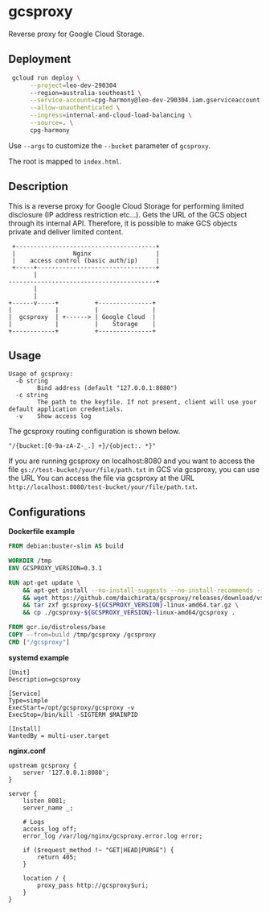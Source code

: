 # gcsproxy

Reverse proxy for Google Cloud Storage.

## Deployment

```sh
 gcloud run deploy \
      --project=leo-dev-290304
      --region=australia-southeast1 \
      --service-account=cpg-harmony@leo-dev-290304.iam.gserviceaccount.com \
      --allow-unauthenticated \
      --ingress=internal-and-cloud-load-balancing \
      --source=. \
      cpg-harmony
```

Use `--args` to customize the `--bucket` parameter of `gcsproxy`.

The root is mapped to `index.html`.

## Description

This is a reverse proxy for Google Cloud Storage for performing limited disclosure (IP address restriction etc...). Gets the URL of the GCS object through its internal API. Therefore, it is possible to make GCS objects private and deliver limited content.

```
 +---------------------------------------+
 |                Nginx                  |
 |    access control (basic auth/ip)     |
 +-----+---------------------------------+
       |
-----------------------------------------+
       |
       |
+------v-----+          +---------------+
|            |          |               |
|  gcsproxy  | +------> | Google Cloud  |
|            |          |    Storage    |
+------------+          +---------------+
```

## Usage

```
Usage of gcsproxy:
  -b string
    	Bind address (default "127.0.0.1:8080")
  -c string
    	The path to the keyfile. If not present, client will use your default application credentials.
  -v	Show access log

```

The gcsproxy routing configuration is shown below.

`"/{bucket:[0-9a-zA-Z-_.] +}/{object:. *}"`

If you are running gcsproxy on localhost:8080 and you want to access the file `gs://test-bucket/your/file/path.txt` in GCS via gcsproxy,
you can use the URL You can access the file via gcsproxy at the URL `http://localhost:8080/test-bucket/your/file/path.txt`.

## Configurations

**Dockerfile example**

``` dockerfile
FROM debian:buster-slim AS build

WORKDIR /tmp
ENV GCSPROXY_VERSION=0.3.1

RUN apt-get update \
    && apt-get install --no-install-suggests --no-install-recommends --yes ca-certificates wget \
    && wget https://github.com/daichirata/gcsproxy/releases/download/v${GCSPROXY_VERSION}/gcsproxy-${GCSPROXY_VERSION}-linux-amd64.tar.gz \
    && tar zxf gcsproxy-${GCSPROXY_VERSION}-linux-amd64.tar.gz \
    && cp ./gcsproxy-${GCSPROXY_VERSION}-linux-amd64/gcsproxy .

FROM gcr.io/distroless/base
COPY --from=build /tmp/gcsproxy /gcsproxy
CMD ["/gcsproxy"]
```

**systemd example**

```
[Unit]
Description=gcsproxy

[Service]
Type=simple
ExecStart=/opt/gcsproxy/gcsproxy -v
ExecStop=/bin/kill -SIGTERM $MAINPID

[Install]
WantedBy = multi-user.target
```

**nginx.conf**

```
upstream gcsproxy {
    server '127.0.0.1:8080';
}

server {
    listen 8081;
    server_name _;

    # Logs
    access_log off;
    error_log /var/log/nginx/gcsproxy.error.log error;

    if ($request_method !~ "GET|HEAD|PURGE") {
        return 405;
    }

    location / {
        proxy_pass http://gcsproxy$uri;
    }
}
```
